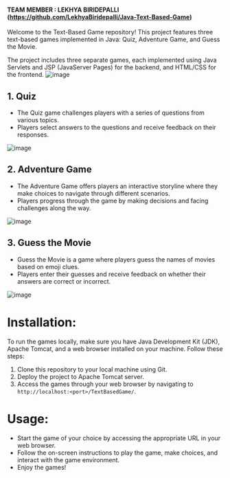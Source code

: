 #### TEAM MEMBER : LEKHYA BIRIDEPALLI (https://github.com/LekhyaBiridepalli/Java-Text-Based-Game)

Welcome to the Text-Based Game repository! This project features three text-based games implemented in Java: Quiz, Adventure Game, and Guess the Movie.

The project includes three separate games, each implemented using Java Servlets and JSP (JavaServer Pages) for the backend, and HTML/CSS for the frontend.
![image](https://github.com/ifrahnz26/Java-Text-Based-Game/assets/120669161/088252f1-3ba9-46aa-aad0-d8777c41977b)


##  1. Quiz
- The Quiz game challenges players with a series of questions from various topics.
- Players select answers to the questions and receive feedback on their responses.

![image](https://github.com/ifrahnz26/Java-Text-Based-Game/assets/120669161/294f711d-c1eb-4de4-aa58-c6c0c7b64da3)


##  2. Adventure Game
- The Adventure Game offers players an interactive storyline where they make choices to navigate through different scenarios.
- Players progress through the game by making decisions and facing challenges along the way.

![image](https://github.com/ifrahnz26/Java-Text-Based-Game/assets/120669161/e2fe0f79-dfc6-4ac0-b6fe-3868fcb9d60d)

##  3. Guess the Movie
- Guess the Movie is a game where players guess the names of movies based on emoji clues.
- Players enter their guesses and receive feedback on whether their answers are correct or incorrect.

![image](https://github.com/ifrahnz26/Java-Text-Based-Game/assets/120669161/3d69da12-0860-4b12-93f9-3d01dde80973)

# Installation:

To run the games locally, make sure you have Java Development Kit (JDK), Apache Tomcat, and a web browser installed on your machine. Follow these steps:

1. Clone this repository to your local machine using Git.
2. Deploy the project to Apache Tomcat server.
3. Access the games through your web browser by navigating to `http://localhost:<port>/TextBasedGame/`.

# Usage:
- Start the game of your choice by accessing the appropriate URL in your web browser.
- Follow the on-screen instructions to play the game, make choices, and interact with the game environment.
- Enjoy the games!


